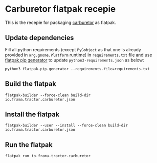 # Carburetor flatpak recepie
This is the recepie for packaging [carburetor](https://tractor.frama.io/carburetor) as flatpak.

## Update dependencies
Fill all python requirements (except `PyGobject` as that one is already provided in `org.gnome.Platform` runtime) in `requirements.txt` file and use [flatpak pip generator](https://github.com/flatpak/flatpak-builder-tools/tree/master/pip) to update `python3-requirements.json` as below:

    python3 flatpak-pip-generator --requirements-file=requirements.txt

## Build the flatpak
    flatpak-builder --force-clean build-dir io.frama.tractor.carburetor.json

## Install the flatpak
    flatpak-builder --user --install --force-clean build-dir io.frama.tractor.carburetor.json

## Run the flatpak
    flatpak run io.frama.tractor.carburetor
